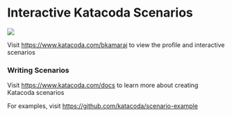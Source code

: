 # Interactive Katacoda Scenarios

[![](http://shields.katacoda.com/katacoda/bkamaraj/count.svg)](https://www.katacoda.com/bkamaraj "Get your profile on Katacoda.com")

Visit https://www.katacoda.com/bkamaraj to view the profile and interactive scenarios

### Writing Scenarios
Visit https://www.katacoda.com/docs to learn more about creating Katacoda scenarios

For examples, visit https://github.com/katacoda/scenario-example
